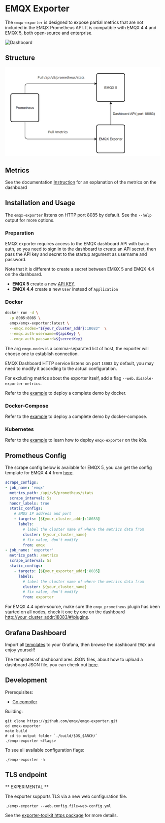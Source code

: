 # EMQX Exporter 
The `emqx-exporter` is designed to expose partial metrics that are not included in the EMQX Prometheus API. It is compatible with EMQX 4.4 and EMQX 5, both open-source and enterprise.

![Dashboard](https://assets.emqx.com/images/77c49fa6bab98c26927cfd38d585bf62.png)

## Structure
![Structure](./docs/_assets/structure.png)

## Metrics
See the documentation [Instruction](config/grafana-template/README.md) for an explanation of the metrics on the dashboard

## Installation and Usage
The `emqx-exporter` listens on HTTP port 8085 by default. See the `--help` output for more options.

### Preparation
EMQX exporter requires access to the EMQX dashboard API with basic auth, so you need to sign in to the dashboard to create an API secret,
then pass the API key and secret to the startup argument as username and password.

Note that it is different to create a secret between EMQX 5 and EMQX 4.4 on the dashboard.

* **EMQX 5** create a new [API KEY](https://www.emqx.io/docs/en/v5.0/dashboard/system.html#api-keys).
* **EMQX 4.4** create a new `User` instead of `Application`

### Docker

```bash
docker run -d \
  -p 8085:8085 \
  emqx/emqx-exporter:latest \
  --emqx.nodes="${your_cluster_addr}:18083"  \
  --emqx.auth-username=${apiKey} \
  --emqx.auth-password=${secretKey}
```

The arg `emqx.nodes` is a comma-separated list of host, the exporter will choose one to establish connection.  

EMQX Dashboard HTTP service listens on port `18083` by default, you may need to modify it according to the actual configuration.

For excluding metrics about the exporter itself, add a flag `--web.disable-exporter-metrics`.

Refer to the [example](examples/docker) to deploy a complete demo by docker.

### Docker-Compose

Refer to the [example](examples/docker-compose) to deploy a complete demo by docker-compose.

### Kubernetes
Refer to the [example](examples/k8s/README.md) to learn how to deploy `emqx-exporter` on the k8s.

## Prometheus Config

The scrape config below is available for EMQX 5, you can get the config template for EMQX 4.4 from [here](examples/docker/prometheus-emqx4.yaml).

```yaml
scrape_configs:
- job_name: 'emqx'
  metrics_path: /api/v5/prometheus/stats
  scrape_interval: 5s
  honor_labels: true
  static_configs:
    # EMQX IP address and port
    - targets: [${your_cluster_addr}:18083]
      labels:
        # label the cluster name of where the metrics data from
        cluster: ${your_cluster_name}
        # fix value, don't modify
        from: emqx
- job_name: 'exporter'
  metrics_path: /metrics
  scrape_interval: 5s
  static_configs:
    - targets: [${your_exporter_addr}:8085]
      labels:
        # label the cluster name of where the metrics data from
        cluster: ${your_cluster_name}
        # fix value, don't modify
        from: exporter
```

For EMQX 4.4 open-source, make sure the `emqx_prometheus` plugin has been started on all nodes, check it one by one on the dashboard <http://your_cluster_addr:18083/#/plugins>.

## Grafana Dashboard
Import all [templates](./config/grafana-template) to your Grafana, then browse the dashboard `EMQX` and enjoy yourself!

The templates of dashboard ares JSON files, about how to upload a dashboard JSON file, you can check out [here](https://grafana.com/docs/grafana/latest/dashboards/manage-dashboards/#import-a-dashboard). 

## Development

Prerequisites:

* [Go compiler](https://golang.org/dl/)

Building:

    git clone https://github.com/emqx/emqx-exporter.git
    cd emqx-exporter
    make build
    # cd to output folder `./build/$OS_$ARCH/`
    ./emqx-exporter <flags>

To see all available configuration flags:

    ./emqx-exporter -h

## TLS endpoint

** EXPERIMENTAL **

The exporter supports TLS via a new web configuration file.

```console
./emqx-exporter --web.config.file=web-config.yml
```

See the [exporter-toolkit https package](https://github.com/prometheus/exporter-toolkit/blob/v0.1.0/https/README.md) for more details.
